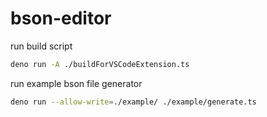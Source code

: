 # bson-editor

run build script

```sh
deno run -A ./buildForVSCodeExtension.ts
```

run example bson file generator

```sh
deno run --allow-write=./example/ ./example/generate.ts
```
